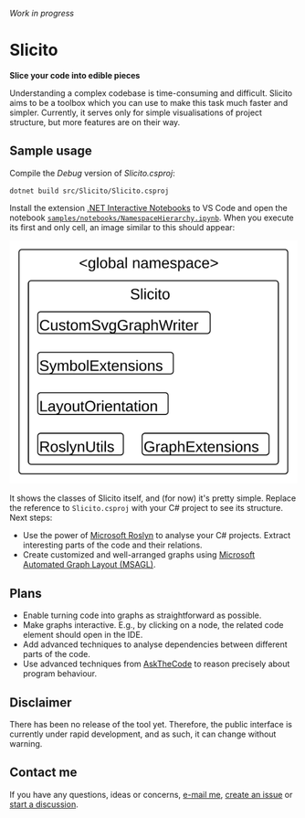 _Work in progress_

Slicito
=======

**Slice your code into edible pieces**

Understanding a complex codebase is time-consuming and difficult.
Slicito aims to be a toolbox which you can use to make this task much faster and simpler.
Currently, it serves only for simple visualisations of project structure, but more features are on their way.

Sample usage
------------

Compile the _Debug_ version of _Slicito.csproj_:

```
dotnet build src/Slicito/Slicito.csproj
```

Install the extension [.NET Interactive Notebooks](https://marketplace.visualstudio.com/items?itemName=ms-dotnettools.dotnet-interactive-vscode) to VS Code and open the notebook [`samples/notebooks/NamespaceHierarchy.ipynb`](samples/notebooks/NamespaceHierarchy.ipynb).
When you execute its first and only cell, an image similar to this should appear:

![Sample hierarchy of Slicito itself](docs/hierarchy_sample.svg)

It shows the classes of Slicito itself, and (for now) it's pretty simple.
Replace the reference to `Slicito.csproj` with your C# project to see its structure.
Next steps:

* Use the power of [Microsoft Roslyn](https://github.com/dotnet/roslyn) to analyse your C# projects. Extract interesting parts of the code and their relations.
* Create customized and well-arranged graphs using [Microsoft Automated Graph Layout (MSAGL)](https://github.com/microsoft/automatic-graph-layout).

Plans
-----

* Enable turning code into graphs as straightforward as possible.
* Make graphs interactive. E.g., by clicking on a node, the related code element should open in the IDE.
* Add advanced techniques to analyse dependencies between different parts of the code.
* Use advanced techniques from [AskTheCode](https://github.com/roberthusak/AskTheCode) to reason precisely about program behaviour.

Disclaimer
----------

There has been no release of the tool yet.
Therefore, the public interface is currently under rapid development, and as such, it can change without warning.

Contact me
----------

If you have any questions, ideas or concerns, [e-mail me](mailto:robert@husak.cloud), [create an issue](https://github.com/roberthusak/slicito/issues/new/choose) or [start a discussion](https://github.com/roberthusak/slicito/discussions/new).